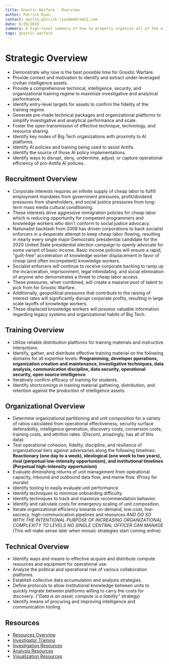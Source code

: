```yaml
---
title: Gnostic Warfare - Overview
author: Patrick Ryan
contact: mailto:patrick.ryan@emblem21.com
date: 6/29/2019
summary: A high-level summary of how to properly organize all of the elements of Gnostic Warfare
tags: gnostic warfare
---
```

# Strategic Overview

* Demonstrate why now is the best possible time for Gnostic Warfare.
* Provide context and motivation to identify and extract under-leveraged civilian intelligence assets.
* Provide a comprehensive technical, intelligence, security, and organizational training regime to maximize investigative and analytical performance.
* Identify entry-level targets for assets to confirm the fidelity of the training regime.
* Generate pre-made technical packages and organizational platforms to simplify investigative and analytical performance and scale.
* Foster the open transmission of effective technique, technology, and resource sharing.
* Identify key nodes of Big Tech organizations with proximity to AI platforms.
* Identify AI policies and training being used to assist Antifa.
* Identify the source of those AI policy implementations.
* Identify ways to disrupt, deny, undermine, adjust, or capture operational efficiency of pro-Antifa AI policies.

## Recruitment Overview

* Corporate interests requires an infinite supply of cheap labor to fulfill employment mandates from government pressures, profit/dividend pressures from shareholders, and social justice pressures from long-term mass media cultural conditioning.
* These interests drive aggressive immigration policies for cheap labor which is reducing opportunity for competent programmers and knowledge workers who don't conform to social justice advocacy.
* Nationalist backlash from 2008 has driven corporations to back socialist enforcers in a desperate attempt to keep cheap labor flowing, resulting in nearly every single major Democratic presidential candidate for the 2020 United State presidential election campaign to openly advocate for some variant of basic income.  Basic income policies will ensure a rapid, "guilt-free" acceleration of knowledge worker displacement in favor of cheap (and often incompetent) knowledge workers.
* Socialist enforcers will continue to receive corporate backing to ramp up the incarceration, imprisonment, legal intimidating, and social elimination of anyone who demonstrates a threat to cheap labor access.
* These pressures, when combined, will create a massive pool of talent to pick from for Gnostic Warfare.
* Additionally, geopolitical pressures that contribute to the raising of interest rates will significantly disrupt corporate profits, resulting in large scale layoffs of knowledge workers.
* These displaced knowledge workers will possess valuable information regarding legacy systems and organizational habits of Big Tech.

## Training Overview

* Utilize reliable distribution platforms for training materials and instructive interactions.
* Identify, gather, and distribute effective training material on the following domains for all expertise levels: **Programming, developer pperations, organization creation and maintenance, investigative techniques, data analysis, communication discipline, data security, operational security, open source intelligence**
* Iteratively confirm efficacy of training for students.
* Identify shortcomings in training material gathering, distribution, and retention against the production of intelligence assets.

## Organizational Overview 

* Determine organizational partitioning and unit composition for a variety of ratios calculated from operational effectiveness, security surface defensibility, intelligence generation, discovery costs, conversion costs, training costs, and attrition rates.  (Discord, amazingly, has all of this data)
* Test operational cohesion, fidelity, discipline, and resilience of organizational tiers against adversaries along the following timelines: **Reactionary (one day to a week), ideological (one week to two years), rival (perpetual low-intensity opportunism), and institutional timelines (Perpetual high-intensity opportunism)**
* Evaluate diminishing returns of unit management from operational capacity, inbound and outbound data flow, and meme flow. (Proxy for morale)
* Identify tooling to easily evaluate unit performance.
* Identify techniques to minimize onboarding difficulty.
* Identify techniques to track and maximize recommendation behavior.
* Identify and calculate costs for emergency scaling of unit composition.
* Iterate organizational efficiency towards on-demand, low-cost, low-secrecy, high-communication pipelines and resources *AND DO SO WITH THE INTENTIONAL PURPOSE OF INCREASING ORGANIZATIONAL COMPLEXITY TO LEVELS NO SINGLE CENTRAL OFFICER CAN MANAGE* (This will make sense later when mosaic strategies start coming online)

## Technical Overview 

* Identify ways and means to effective acquire and distribute compute resources and equipment for operational use.
* Analyze the political and operational risk of various collaboration platforms.
* Establish collective data accumulation and analysis strategies.
* Define protocols to allow institutional knowledge between units to quickly migrate between platforms willing to carry the costs for discovery. (*"Data is an asset, compute is a liability"* strategy)
* Identify means of procuring and improving intelligence and communication tooling.

## Resources
* [Resources Overview](/2019/06/29/Gnostic-Warfare--Resources-Overview/)
* [Investigator Training](/2019/06/29/Gnostic-Warfare--Investigator-Training/)
* [Investigation Resources](/2019/06/29/Gnostic-Warfare--Investigation-Resources/)
* [Analysis Resources](/2019/06/29/Gnostic-Warfare--Analysis-Resources/)
* [Visualization Resources](/2019/06/29/Gnostic-Warfare--Visualization-Resources/)
